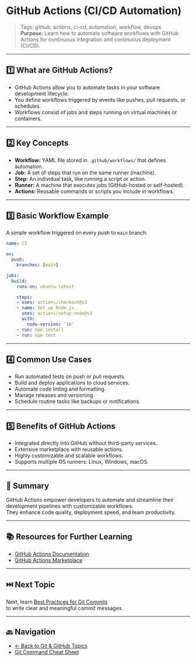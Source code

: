 # GitHub Actions (CI/CD Automation)

> Tags: github, actions, ci-cd, automation, workflow, devops  
> **Purpose:** Learn how to automate software workflows with GitHub Actions for continuous integration and continuous deployment (CI/CD).

---

## 1️⃣ What are GitHub Actions?

- GitHub Actions allow you to automate tasks in your software development lifecycle.  
- You define workflows triggered by events like pushes, pull requests, or schedules.  
- Workflows consist of jobs and steps running on virtual machines or containers.

---

## 2️⃣ Key Concepts

- **Workflow:** YAML file stored in `.github/workflows/` that defines automation.  
- **Job:** A set of steps that run on the same runner (machine).  
- **Step:** An individual task, like running a script or action.  
- **Runner:** A machine that executes jobs (GitHub-hosted or self-hosted).  
- **Actions:** Reusable commands or scripts you include in workflows.

---

## 3️⃣ Basic Workflow Example

A simple workflow triggered on every push to `main` branch:

```yaml
name: CI

on:
  push:
    branches: [main]

jobs:
  build:
    runs-on: ubuntu-latest

    steps:
    - uses: actions/checkout@v3
    - name: Set up Node.js
      uses: actions/setup-node@v3
      with:
        node-version: '16'
    - run: npm install
    - run: npm test
```

---

## 4️⃣ Common Use Cases

- Run automated tests on push or pull requests.  
- Build and deploy applications to cloud services.  
- Automate code linting and formatting.  
- Manage releases and versioning.  
- Schedule routine tasks like backups or notifications.

---

## 5️⃣ Benefits of GitHub Actions

- Integrated directly into GitHub without third-party services.  
- Extensive marketplace with reusable actions.  
- Highly customizable and scalable workflows.  
- Supports multiple OS runners: Linux, Windows, macOS.

---

## 🧾 Summary

GitHub Actions empower developers to automate and streamline their development pipelines with customizable workflows.  
They enhance code quality, deployment speed, and team productivity.

---

## 📚 Resources for Further Learning

- [GitHub Actions Documentation](https://docs.github.com/en/actions)  
- [GitHub Actions Marketplace](https://github.com/marketplace?type=actions)  

---

## ⏭️ Next Topic

Next, learn [Best Practices for Git Commits](22-commit-best-practices.md)  
to write clear and meaningful commit messages.

---

## 🔙 Navigation

- [← Back to Git & GitHub Topics](README.md)  
- [Git Command Cheat Sheet](cheat-sheet.md)
